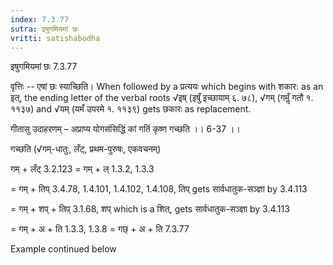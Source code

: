 ```yaml
---
index: 7.3.77
sutra: इषुगमियमां छः
vritti: satishabodha
---
```



 इषुगमियमां छः 7.3.77 

वृत्तिः -- एषां छः स्‍याच्छिति। When followed by a प्रत्ययः which begins with शकार: as an इत्, the ending letter of the verbal roots √इष् (इषुँ इच्छायाम् ६. ७८), √गम् (गमॢँ गतौ १. ११३७) and √यम् (यमँ उपरमे १. ११३९) gets छकारः as replacement. 


गीतासु उदाहरणम् – अप्राप्य योगसंसिद्धिं कां गतिं कृष्ण गच्छति ।। 6-37 ।। 

गच्छति (√गम्-धातुः, लँट्, प्रथम-पुरुषः, एकवचनम्) 

गम् + लँट् 3.2.123 = गम् + ल् 1.3.2, 1.3.3 

= गम् + तिप् 3.4.78, 1.4.101, 1.4.102, 1.4.108, तिप् gets सार्वधातुक-सञ्ज्ञा by 3.4.113 

= गम् + शप् + तिप् 3.1.68, शप् which is a शित्, gets सार्वधातुक-सञ्ज्ञा by 3.4.113 

= गम् + अ + ति 1.3.3, 1.3.8 = गछ् + अ + ति 7.3.77 


Example continued below 


